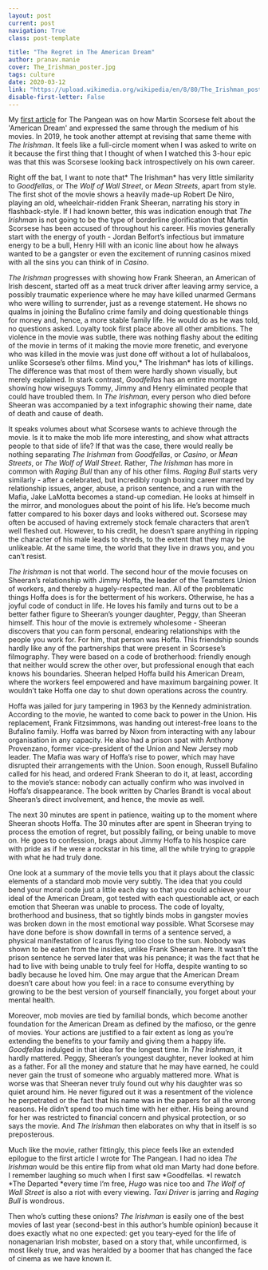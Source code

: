 ```yaml
---
layout: post
current: post
navigation: True
class: post-template

title: "The Regret in The American Dream"
author: pranav.manie
cover: The_Irishman_poster.jpg
tags: culture
date: 2020-03-12
link: "https://upload.wikimedia.org/wikipedia/en/8/80/The_Irishman_poster.jpg"
disable-first-letter: False
---
```

My [first article](https://thepangean.com/Martin-Scorsese-and-The-American-Dream) for The Pangean was on how Martin Scorsese felt about the 'American Dream' and expressed the same through the medium of his movies. In 2019, he took another attempt at revising that same theme with *The Irishman*. It feels like a full-circle moment when I was asked to write on it because the first thing that I thought of when I watched this 3-hour epic was that this was Scorsese looking back introspectively on his own career.

Right off the bat, I want to note that* The Irishman* has very little similarity to *Goodfellas*, or The *Wolf of Wall Street*, or *Mean Streets*, apart from style. The first shot of the movie shows a heavily made-up Robert De Niro, playing an old, wheelchair-ridden Frank Sheeran, narrating his story in flashback-style. If I had known better, this was indication enough that *The Irishman* is not going to be the type of borderline glorification that Martin Scorsese has been accused of throughout his career. His movies generally start with the energy of youth - Jordan Belfort’s infectious but immature energy to be a bull, Henry Hill with an iconic line about how he always wanted to be a gangster or even the excitement of running casinos mixed with all the sins you can think of in *Casino*.

*The Irishman* progresses with showing how Frank Sheeran, an American of Irish descent, started off as a meat truck driver after leaving army service, a possibly traumatic experience where he may have killed unarmed Germans who were willing to surrender, just as a revenge statement. He shows no qualms in joining the Bufalino crime family and doing questionable things for money and, hence, a more stable family life. He would do as he was told, no questions asked. Loyalty took first place above all other ambitions. The violence in the movie was subtle, there was nothing flashy about the editing of the movie in terms of it making the movie more frenetic, and everyone who was killed in the movie was just done off without a lot of hullabaloos, unlike Scorsese’s other films. Mind you,* The Irishman* has lots of killings. The difference was that most of them were hardly shown visually, but merely explained. In stark contrast, *Goodfellas* has an entire montage showing how wiseguys Tommy, Jimmy and Henry eliminated people that could have troubled them. In *The Irishman*, every person who died before Sheeran was accompanied by a text infographic showing their name, date of death and cause of death.

It speaks volumes about what Scorsese wants to achieve through the movie. Is it to make the mob life more interesting, and show what attracts people to that side of life? If that was the case, there would really be nothing separating *The Irishman* from *Goodfellas*, or *Casino*, or *Mean Streets*, or *The Wolf of Wall Street*. Rather, *The Irishman* has more in common with *Raging Bull* than any of his other films. *Raging Bull* starts very similarly - after a celebrated, but incredibly rough boxing career marred by relationship issues, anger, abuse, a prison sentence, and a run with the Mafia, Jake LaMotta becomes a stand-up comedian. He looks at himself in the mirror, and monologues about the point of his life. He’s become much fatter compared to his boxer days and looks withered out. Scorsese may often be accused of having extremely stock female characters that aren’t well fleshed out. However, to his credit, he doesn’t spare anything in ripping the character of his male leads to shreds, to the extent that they may be unlikeable. At the same time, the world that they live in draws you, and you can’t resist.

*The Irishman* is not that world. The second hour of the movie focuses on Sheeran’s relationship with Jimmy Hoffa, the leader of the Teamsters Union of workers, and thereby a hugely-respected man. All of the problematic things Hoffa does is for the betterment of his workers. Otherwise, he has a joyful code of conduct in life. He loves his family and turns out to be a better father figure to Sheeran’s younger daughter, Peggy, than Sheeran himself. This hour of the movie is extremely wholesome - Sheeran discovers that you can form personal, endearing relationships with the people you work for. For him, that person was Hoffa. This friendship sounds hardly like any of the partnerships that were present in Scorsese’s filmography. They were based on a code of brotherhood: friendly enough that neither would screw the other over, but professional enough that each knows his boundaries. Sheeran helped Hoffa build his American Dream, where the workers feel empowered and have maximum bargaining power. It wouldn’t take Hoffa one day to shut down operations across the country.

Hoffa was jailed for jury tampering in 1963 by the Kennedy administration. According to the movie, he wanted to come back to power in the Union. His replacement, Frank Fitzsimmons, was handing out interest-free loans to the Bufalino family. Hoffa was barred by Nixon from interacting with any labour organisation in any capacity. He also had a prison spat with Anthony Provenzano, former vice-president of the Union and New Jersey mob leader. The Mafia was wary of Hoffa’s rise to power, which may have disrupted their arrangements with the Union. Soon enough, Russell Bufalino called for his head, and ordered Frank Sheeran to do it, at least, according to the movie’s stance: nobody can actually confirm who was involved in Hoffa’s disappearance. The book written by Charles Brandt is vocal about Sheeran’s direct involvement, and hence, the movie as well.

The next 30 minutes are spent in patience, waiting up to the moment where Sheeran shoots Hoffa. The 30 minutes after are spent in Sheeran trying to process the emotion of regret, but possibly failing, or being unable to move on. He goes to confession, brags about Jimmy Hoffa to his hospice care with pride as if he were a rockstar in his time, all the while trying to grapple with what he had truly done.

One look at a summary of the movie tells you that it plays about the classic elements of a standard mob movie very subtly. The idea that you could bend your moral code just a little each day so that you could achieve your ideal of the American Dream, got tested with each questionable act, or each emotion that Sheeran was unable to process. The code of loyalty, brotherhood and business, that so tightly binds mobs in gangster movies was broken down in the most emotional way possible. What Scorsese may have done before is show downfall in terms of a sentence served, a physical manifestation of Icarus flying too close to the sun. Nobody was shown to be eaten from the insides, unlike Frank Sheeran here. It wasn’t the prison sentence he served later that was his penance; it was the fact that he had to live with being unable to truly feel for Hoffa, despite wanting to so badly because he loved him. One may argue that the American Dream doesn’t care about how you feel: in a race to consume everything by growing to be the best version of yourself financially, you forget about your mental health.

Moreover, mob movies are tied by familial bonds, which become another foundation for the American Dream as defined by the mafioso, or the genre of movies. Your actions are justified to a fair extent as long as you’re extending the benefits to your family and giving them a happy life. *Goodfellas* indulged in that idea for the longest time. In *The Irishman*, it hardly mattered. Peggy, Sheeran’s youngest daughter, never looked at him as a father. For all the money and stature that he may have earned, he could never gain the trust of someone who arguably mattered more. What is worse was that Sheeran never truly found out why his daughter was so quiet around him. He never figured out it was a resentment of the violence he perpetrated or the fact that his name was in the papers for all the wrong reasons. He didn’t spend too much time with her either. His being around for her was restricted to financial concern and physical protection, or so says the movie. And *The Irishman* then elaborates on why that in itself is so preposterous.

Much like the movie, rather fittingly, this piece feels like an extended epilogue to the first article I wrote for The Pangean. I had no idea *The Irishman* would be this entire flip from what old man Marty had done before. I remember laughing so much when I first saw *Goodfellas. *I rewatch *The Departed *every time I’m free, *Hugo* was nice too and *The Wolf of Wall Street* is also a riot with every viewing. *Taxi Driver* is jarring and *Raging Bull* is wondrous.

Then who’s cutting these onions? *The Irishman* is easily one of the best movies of last year (second-best in this author’s humble opinion) because it does exactly what no one expected: get you teary-eyed for the life of nonagenarian Irish mobster, based on a story that, while unconfirmed, is most likely true, and was heralded by a boomer that has changed the face of cinema as we have known it.
